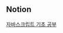 ## Notion

[자바스크립트 기초 공부](https://thunder-trip-b0c.notion.site/Java-Script-1e602785541642b6bb8e9907c57e1e0a)
